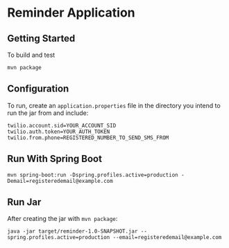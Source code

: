 Reminder Application
====================

Getting Started
---------------

To build and test

    mvn package

Configuration
-------------

To run, create an `application.properties` file in the directory you intend
to run the jar from and include:

    twilio.account.sid=YOUR_ACCOUNT_SID
    twilio.auth.token=YOUR_AUTH_TOKEN
    twilio.from.phone=REGISTERED_NUMBER_TO_SEND_SMS_FROM

Run With Spring Boot
--------------------

    mvn spring-boot:run -Dspring.profiles.active=production -Demail=registeredemail@example.com

Run Jar
-------

After creating the jar with `mvn package`:

    java -jar target/reminder-1.0-SNAPSHOT.jar --spring.profiles.active=production --email=registeredemail@example.com
